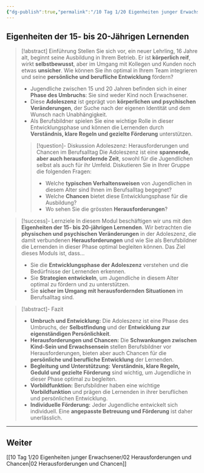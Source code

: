 ```yaml
---
{"dg-publish":true,"permalink":"/10 Tag 1/20 Eigenheiten junger Erwachsener/01 Die Eigenheiten der Jugendlichen/"}
---
```


## Eigenheiten der 15- bis 20-Jährigen Lernenden

>[!abstract] Einführung
>Stellen Sie sich vor, ein neuer Lehrling, 16 Jahre alt, beginnt seine Ausbildung in Ihrem Betrieb. Er ist **körperlich reif**, wirkt **selbstbewusst**, aber im Umgang mit Kollegen und Kunden noch etwas **unsicher**.  Wie können Sie ihn optimal in Ihrem Team integrieren und seine **persönliche und berufliche Entwicklung** fördern?
>
>* Jugendliche zwischen 15 und 20 Jahren befinden sich in einer **Phase des Umbruchs**: Sie sind weder Kind noch Erwachsener.
>* Diese **Adoleszenz** ist geprägt von **körperlichen und psychischen Veränderungen**, der Suche nach der eigenen Identität und dem Wunsch nach Unabhängigkeit.
>* Als Berufsbildner spielen Sie eine wichtige Rolle in dieser Entwicklungsphase und können die Lernenden durch **Verständnis, klare Regeln und gezielte Förderung** unterstützen.
>>[!question]- Diskussion Adoleszenz: Herausforderungen und Chancen im Berufsalltag
>>Die Adoleszenz ist eine **spannende, aber auch herausfordernde Zeit**, sowohl für die Jugendlichen selbst als auch für ihr Umfeld.  Diskutieren Sie in Ihrer Gruppe die folgenden Fragen:
>>* Welche **typischen Verhaltensweisen** von Jugendlichen in diesem Alter sind Ihnen im Berufsalltag begegnet?
>>* Welche **Chancen** bietet diese Entwicklungsphase für die Ausbildung?
>>* Wo sehen Sie die grössten **Herausforderungen**?


> [!success]- Lernziele
>In diesem Modul beschäftigen wir uns mit den **Eigenheiten der 15- bis 20-jährigen Lernenden**. Wir betrachten die **physischen und psychischen Veränderungen** in der Adoleszenz, die damit verbundenen **Herausforderungen** und wie Sie als Berufsbildner die Lernenden in dieser Phase optimal begleiten können. Das Ziel dieses Moduls ist, dass…
>* Sie die **Entwicklungsphase der Adoleszenz** verstehen und die Bedürfnisse der Lernenden erkennen.
>* Sie **Strategien entwickeln**, um Jugendliche in diesem Alter optimal zu fördern und zu unterstützen.
>* Sie **sicher im Umgang mit herausfordernden Situationen** im Berufsalltag sind.

>[!abstract]- Fazit
>* **Umbruch und Entwicklung:** Die Adoleszenz ist eine Phase des Umbruchs, der **Selbstfindung** und der **Entwicklung zur eigenständigen Persönlichkeit**.
>* **Herausforderungen und Chancen:**  Die **Schwankungen zwischen Kind-Sein und Erwachsensein** stellen Berufsbildner vor Herausforderungen, bieten aber auch Chancen für die **persönliche und berufliche Entwicklung** der Lernenden.
>* **Begleitung und Unterstützung:**  **Verständnis, klare Regeln, Geduld und gezielte Förderung** sind wichtig, um Jugendliche in dieser Phase optimal zu begleiten.
>* **Vorbildfunktion:** Berufsbildner haben eine wichtige **Vorbildfunktion** und prägen die Lernenden in ihrer beruflichen und persönlichen Entwicklung.
>* **Individuelle Förderung:** Jeder Jugendliche entwickelt sich individuell.  Eine **angepasste Betreuung und Förderung** ist daher unerlässlich.

---
## Weiter
[[10 Tag 1/20 Eigenheiten junger Erwachsener/02 Herausforderungen und Chancen\|02 Herausforderungen und Chancen]]
